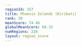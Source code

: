 ```yaml
---
regionId: 157
title: Phoenix Islands (Kiribati)
rank: 39
meanScore: 74.46
globalMeanScore: 69.33
numRegions: 220
layout: region_score
---
```

